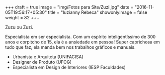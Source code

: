 +++
draft = true
image = "img/Fotos para Site/Zuzi.jpg"
date = "2016-11-05T19:56:17+05:30"
title = "Iuzianny Rebeca"
showonlyimage = false
weight = 82
+++

Zuzu ou Zuzi.
<!--more-->

Especialista em ser especialista.
Com um espírito inteligentíssimo de 300 anos e corpitcho de 15, ela é a ansiedade em pessoa! Super caprichosa em tudo que faz, ela manda bem nos trabalhos gráficos e manuais.

* Urbanista e Arquiteta (UNIFACISA)
* Designer de Produto (UFCG)
* Especialista em Design de Interiores (IESP Faculdades)
